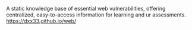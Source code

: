 A static knowledge base of essential web vulnerabilities, offering centralized, easy-to-access information for learning and ur assessments.
https://dxx33.github.io/web/
